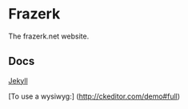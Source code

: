 # Frazerk

The frazerk.net website.

## Docs

[Jekyll](http://jekyllrb.com/docs/home/)


[To use a wysiwyg:] (http://ckeditor.com/demo#full)
